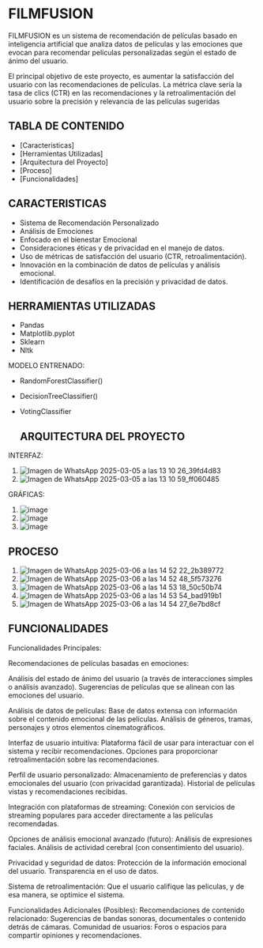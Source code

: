 # FILMFUSION

FILMFUSION es un sistema de recomendación de películas basado en inteligencia artificial que analiza datos de películas y las emociones que evocan para recomendar películas personalizadas según el estado de ánimo del usuario.

El principal objetivo de este proyecto, es aumentar la satisfacción del usuario con las recomendaciones de películas. La métrica clave sería la tasa de clics (CTR) en las recomendaciones y la retroalimentación del usuario sobre la precisión y relevancia de las películas sugeridas

## TABLA DE CONTENIDO

- [Caracteristicas]
- [Herramientas Utilizadas]
- [Arquitectura del Proyecto]
- [Proceso]
- [Funcionalidades]

## CARACTERISTICAS

- Sistema de Recomendación Personalizado
- Análisis de Emociones
- Enfocado en el bienestar Emocional
- Consideraciones éticas y de privacidad en el manejo de datos.
- Uso de métricas de satisfacción del usuario (CTR, retroalimentación).
- Innovación en la combinación de datos de películas y análisis emocional.
- Identificación de desafíos en la precisión y privacidad de datos.

## HERRAMIENTAS UTILIZADAS 

- Pandas
- Matplotlib.pyplot
- Sklearn
- Nltk

MODELO ENTRENADO:
- RandomForestClassifier()
- DecisionTreeClassifier()
- VotingClassifier

  ## ARQUITECTURA DEL PROYECTO
  
INTERFAZ:
1. ![Imagen de WhatsApp 2025-03-05 a las 13 10 26_39fd4d83](https://github.com/user-attachments/assets/99a64ab8-7805-4885-bf38-35b92ed13a7d)
2. ![Imagen de WhatsApp 2025-03-05 a las 13 10 59_ff060485](https://github.com/user-attachments/assets/2b83f55e-60ae-4088-aad9-2bd1c9e2b63a)

GRÁFICAS:
1. ![image](https://github.com/user-attachments/assets/7c3baf4c-b1d2-480b-b289-b94f6f34aee2)
2. ![image](https://github.com/user-attachments/assets/2d001f35-4776-492d-9de9-2a952b710428)
3. ![image](https://github.com/user-attachments/assets/89fd0a77-710b-4d50-828a-72499a1221c6)

## PROCESO

1. ![Imagen de WhatsApp 2025-03-06 a las 14 52 22_2b389772](https://github.com/user-attachments/assets/91110359-21ee-4e07-9b36-0182894f6e91)
2. ![Imagen de WhatsApp 2025-03-06 a las 14 52 48_5f573276](https://github.com/user-attachments/assets/d92b94be-4f5e-4dd6-8db5-1e7142473b64)
3. ![Imagen de WhatsApp 2025-03-06 a las 14 53 18_50c50b74](https://github.com/user-attachments/assets/0f24ecad-edfb-40c2-bb00-5b21625f6146)
4. ![Imagen de WhatsApp 2025-03-06 a las 14 53 54_bad919b1](https://github.com/user-attachments/assets/69eea4f0-596d-4963-8090-955c11899e1e)
5. ![Imagen de WhatsApp 2025-03-06 a las 14 54 27_6e7bd8cf](https://github.com/user-attachments/assets/c00876b4-b1f7-4455-8c61-8b368410904b)

## FUNCIONALIDADES

Funcionalidades Principales:

Recomendaciones de películas basadas en emociones:

Análisis del estado de ánimo del usuario (a través de interacciones simples o análisis avanzado).
Sugerencias de películas que se alinean con las emociones del usuario.

Análisis de datos de películas:
Base de datos extensa con información sobre el contenido emocional de las películas.
Análisis de géneros, tramas, personajes y otros elementos cinematográficos.

Interfaz de usuario intuitiva:
Plataforma fácil de usar para interactuar con el sistema y recibir recomendaciones.
Opciones para proporcionar retroalimentación sobre las recomendaciones.

Perfil de usuario personalizado:
Almacenamiento de preferencias y datos emocionales del usuario (con privacidad garantizada).
Historial de películas vistas y recomendaciones recibidas.

Integración con plataformas de streaming:
Conexión con servicios de streaming populares para acceder directamente a las películas recomendadas.

Opciones de análisis emocional avanzado (futuro):
Análisis de expresiones faciales.
Análisis de actividad cerebral (con consentimiento del usuario).

Privacidad y seguridad de datos:
Protección de la información emocional del usuario.
Transparencia en el uso de datos.

Sistema de retroalimentación:
Que el usuario califique las peliculas, y de esa manera, se optimice el sistema.

Funcionalidades Adicionales (Posibles):
Recomendaciones de contenido relacionado:
Sugerencias de bandas sonoras, documentales o contenido detrás de cámaras.
Comunidad de usuarios:
Foros o espacios para compartir opiniones y recomendaciones.







  
